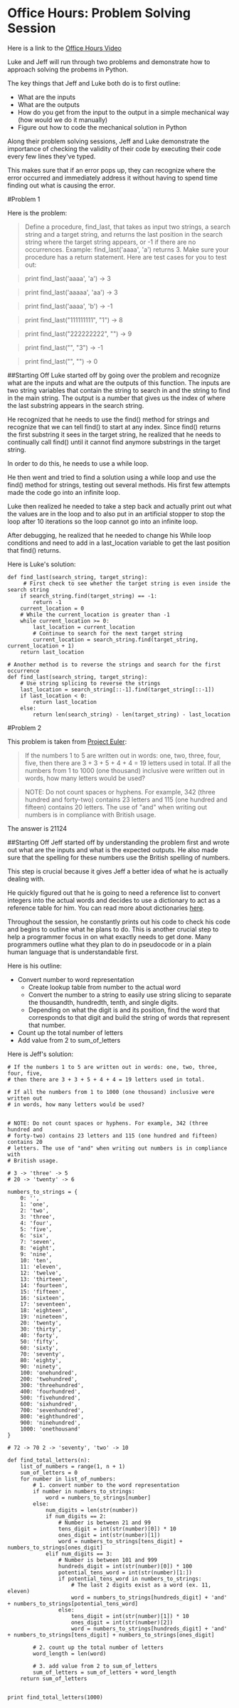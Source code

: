 Office Hours: Problem Solving Session
==========================================

Here is a link to the [Office Hours Video][OH]

Luke and Jeff will run through two problems and demonstrate how to approach solving the probems in Python.

The key things that Jeff and Luke both do is to first outline:

* What are the inputs
* What are the outputs
* How do you get from the input to the output in a simple mechanical way (how would we do it manually)
* Figure out how to code the mechanical solution in Python

Along their problem solving sessions, Jeff and Luke demonstrate the importance of checking the validity of their code by executing their code every few lines they've typed.

This makes sure that if an error pops up, they can recognize where the error occurred and immediately address it without having to spend time finding out what is causing the error.

#Problem 1

Here is the problem:

> Define a procedure, find_last, that takes as input two strings, a search string and a target string, and returns the last position in the search string where the target string appears, or -1 if there are no occurrences. Example: find_last('aaaa', 'a') returns 3. Make sure your procedure has a return statement.
> Here are test cases for you to test out:

> print find_last('aaaa', 'a') -> 3

> print find_last('aaaaa', 'aa') -> 3
 
> print find_last('aaaa', 'b') -> -1
 
> print find_last("111111111", "1") -> 8

> print find_last("222222222", "") ->  9
 
> print find_last("", "3") -> -1

> print find_last("", "") -> 0

##Starting Off
Luke started off by going over the problem and recognize what are the inputs and what are the outputs of this function. The inputs are two string variables that contain the string to search in and the string to find in the main string. The output is a number that gives us the index of where the last substring appears in the search string.

He recognized that he needs to use the find() method for strings and recognize that we can tell find() to start at any index. Since find() returns the first substring it sees in the target string, he realized that he needs to continually call find() until it cannot find anymore substrings in the target string. 

In order to do this, he needs to use a while loop.

He then went and tried to find a solution using a while loop and use the find() method for strings, testing out several methods. His first few attempts made the code go into an infinite loop.

Luke then realized he needed to take a step back and actually print out what the values are in the loop and to also put in an artificial stopper to stop the loop after 10 iterations so the loop cannot go into an infinite loop.

After debugging, he realized that he needed to change his While loop conditions and need to add in a last_location variable to get the last position that find() returns.

Here is Luke's solution:

```
def find_last(search_string, target_string):
	 # First check to see whether the target string is even inside the search string
    if search_string.find(target_string) == -1:
        return -1
    current_location = 0
    # While the current_location is greater than -1 
    while current_location >= 0:
        last_location = current_location
        # Continue to search for the next target string
        current_location = search_string.find(target_string, current_location + 1)
    return last_location

# Another method is to reverse the strings and search for the first occurrence
def find_last(search_string, target_string):
    # Use string splicing to reverse the strings
    last_location = search_string[::-1].find(target_string[::-1])
    if last_location < 0:
        return last_location
    else:
        return len(search_string) - len(target_string) - last_location
```

#Problem 2

This problem is taken from [Project Euler][PE]:

> If the numbers 1 to 5 are written out in words: one, two, three, four, five, then there are 3 + 3 + 5 + 4 + 4 = 19 letters used in total. If all the numbers from 1 to 1000 (one thousand) inclusive were written out in words, how many letters would be used?

> NOTE: Do not count spaces or hyphens. For example, 342 (three hundred and forty-two) contains 23 letters and 115 (one hundred and fifteen) contains 20 letters. The use of "and" when writing out numbers is in compliance with British usage.

The answer is 21124

##Starting Off
Jeff started off by understanding the problem first and wrote out what are the inputs and what is the expected outputs. He also made sure that the spelling for these numbers use the British spelling of numbers.

This step is crucial because it gives Jeff a better idea of what he is actually dealing with.

He quickly figured out that he is going to need a reference list to convert integers into the actual words and decides to use a dictionary to act as a reference table for him. You can read more about dictionaries [here][dictionary].

Throughout the session, he constantly prints out his code to check his code and begins to outline what he plans to do. This is another crucial step to help a programmer focus in on what exactly needs to get done. Many programmers outline what they plan to do in pseudocode or in a plain human language that is understandable first.

Here is his outline:

* Convert number to word representation
  * Create lookup table from number to the actual word
  * Convert the number to a string to easily use string slicing to separate the thousandth, hundredth, tenth, and single digits.
  * Depending on what the digit is and its position, find the word that corresponds to that digit and build the string of words that represent that number.
* Count up the total number of letters
* Add value from 2 to sum_of_letters


Here is Jeff's solution:

```
# If the numbers 1 to 5 are written out in words: one, two, three, four, five,
# then there are 3 + 3 + 5 + 4 + 4 = 19 letters used in total.

# If all the numbers from 1 to 1000 (one thousand) inclusive were written out
# in words, how many letters would be used?


# NOTE: Do not count spaces or hyphens. For example, 342 (three hundred and
# forty-two) contains 23 letters and 115 (one hundred and fifteen) contains 20
# letters. The use of "and" when writing out numbers is in compliance with
# British usage.

# 3 -> 'three' -> 5
# 20 -> 'twenty' -> 6

numbers_to_strings = {
    0: '',
    1: 'one',
    2: 'two',
    3: 'three',
    4: 'four',
    5: 'five',
    6: 'six',
    7: 'seven',
    8: 'eight',
    9: 'nine',
    10: 'ten',
    11: 'eleven',
    12: 'twelve',
    13: 'thirteen',
    14: 'fourteen',
    15: 'fifteen',
    16: 'sixteen',
    17: 'seventeen',
    18: 'eighteen',
    19: 'nineteen',
    20: 'twenty',
    30: 'thirty',
    40: 'forty',
    50: 'fifty',
    60: 'sixty',
    70: 'seventy',
    80: 'eighty',
    90: 'ninety',
    100: 'onehundred',
    200: 'twohundred',
    300: 'threehundred',
    400: 'fourhundred',
    500: 'fivehundred',
    600: 'sixhundred',
    700: 'sevenhundred',
    800: 'eighthundred',
    900: 'ninehundred',
    1000: 'onethousand'
}

# 72 -> 70 2 -> 'seventy', 'two' -> 10

def find_total_letters(n):
    list_of_numbers = range(1, n + 1)
    sum_of_letters = 0
    for number in list_of_numbers:
        # 1. convert number to the word representation
        if number in numbers_to_strings:
            word = numbers_to_strings[number]
        else:
            num_digits = len(str(number))
            if num_digits == 2:
                # Number is between 21 and 99
                tens_digit = int(str(number)[0]) * 10
                ones_digit = int(str(number)[1])
                word = numbers_to_strings[tens_digit] + numbers_to_strings[ones_digit]
            elif num_digits == 3:
                # Number is between 101 and 999
                hundreds_digit = int(str(number)[0]) * 100
                potential_tens_word = int(str(number)[1:])
                if potential_tens_word in numbers_to_strings:
                    # The last 2 digits exist as a word (ex. 11, eleven)
                    word = numbers_to_strings[hundreds_digit] + 'and' + numbers_to_strings[potential_tens_word]
                else:
                    tens_digit = int(str(number)[1]) * 10
                    ones_digit = int(str(number)[2])
                    word = numbers_to_strings[hundreds_digit] + 'and' + numbers_to_strings[tens_digit] + numbers_to_strings[ones_digit]

        # 2. count up the total number of letters
        word_length = len(word)

        # 3. add value from 2 to sum_of_letters
        sum_of_letters = sum_of_letters + word_length
    return sum_of_letters


print find_total_letters(1000)

```


[OH]: https://plus.google.com/events/cq3nc5eskr27eiv5uindf1m2olo?authkey=CLiIzMXV5Z32pAE
[PE]: https://projecteuler.net/
[dictionary]: http://www.tutorialspoint.com/python/python_dictionary.htm